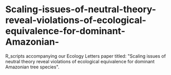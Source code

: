 # Scaling-issues-of-neutral-theory-reveal-violations-of-ecological-equivalence-for-dominant-Amazonian-
R_scripts accompanying our Ecology Letters paper titled: "Scaling issues of neutral theory reveal violations of ecological equivalence for dominant Amazonian tree species". 
